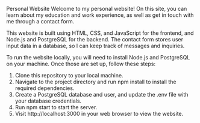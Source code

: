Personal Website
Welcome to my personal website! On this site, you can learn about my education and work experience, as well as get in touch with me through a contact form.

This website is built using HTML, CSS, and JavaScript for the frontend, and Node.js and PostgreSQL for the backend. The contact form stores user input data in a database, so I can keep track of messages and inquiries.

To run the website locally, you will need to install Node.js and PostgreSQL on your machine. Once those are set up, follow these steps:

1. Clone this repository to your local machine.
2. Navigate to the project directory and run npm install to install the required dependencies.
3. Create a PostgreSQL database and user, and update the .env file with your database credentials.
4. Run npm start to start the server.
5. Visit http://localhost:3000 in your web browser to view the website.
